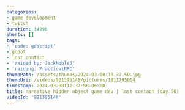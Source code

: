 ```yaml
---
categories:
- game development
- twitch
duration: 14998
shorts: []
tags:
- 'code: gdscript'
- godot
- lost contact
- 'raided by: JackNoble5'
- 'raiding: PracticalNPC'
thumbPath: /assets/thumbs/2024-03-08-18-37-50.jpg
thumbUri: /videos/921395148/pictures/1811795054
timestamp: 2024-03-08T12:37:50-06:00
title: narrative hidden object game dev | lost contact (day 50)
videoId: '921395148'
---
```

